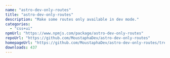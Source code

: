 ```yaml
---
name: "astro-dev-only-routes"
title: "astro-dev-only-routes"
description: "Make some routes only available in dev mode."
categories:
  - "css+ui"
npmUrl: "https://www.npmjs.com/package/astro-dev-only-routes"
repoUrl: "https://github.com/MoustaphaDev/astro-dev-only-routes"
homepageUrl: "https://github.com/MoustaphaDev/astro-dev-only-routes/tree/main/packages/integration/readme.md"
downloads: 437
---
```

